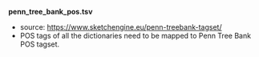 **penn_tree_bank_pos.tsv**
 - source: https://www.sketchengine.eu/penn-treebank-tagset/
 - POS tags of all the dictionaries need to be mapped to Penn Tree Bank POS tagset.